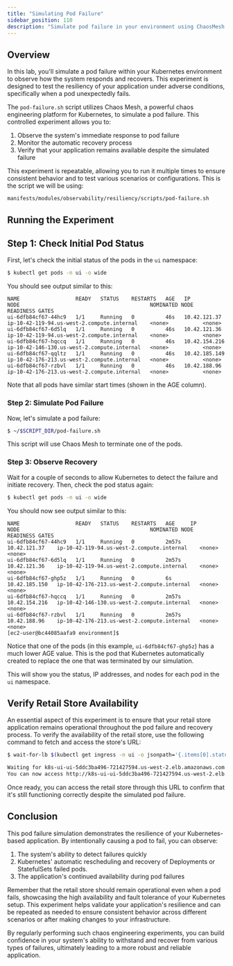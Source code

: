 ```yaml
---
title: "Simulating Pod Failure"
sidebar_position: 110
description: "Simulate pod failure in your environment using ChaosMesh to test the resiliency of your application."
---
```


## Overview

In this lab, you'll simulate a pod failure within your Kubernetes environment to observe how the system responds and recovers. This experiment is designed to test the resiliency of your application under adverse conditions, specifically when a pod unexpectedly fails.

The `pod-failure.sh` script utilizes Chaos Mesh, a powerful chaos engineering platform for Kubernetes, to simulate a pod failure. This controlled experiment allows you to:

1. Observe the system's immediate response to pod failure
2. Monitor the automatic recovery process
3. Verify that your application remains available despite the simulated failure

This experiment is repeatable, allowing you to run it multiple times to ensure consistent behavior and to test various scenarios or configurations. This is the script we will be using:

```file
manifests/modules/observability/resiliency/scripts/pod-failure.sh
```

## Running the Experiment

## Step 1: Check Initial Pod Status

First, let's check the initial status of the pods in the `ui` namespace:

```bash
$ kubectl get pods -n ui -o wide
```

You should see output similar to this:

```text
NAME                  READY   STATUS    RESTARTS   AGE   IP              NODE                                          NOMINATED NODE   READINESS GATES
ui-6dfb84cf67-44hc9   1/1     Running   0          46s   10.42.121.37    ip-10-42-119-94.us-west-2.compute.internal    <none>           <none>
ui-6dfb84cf67-6d5lq   1/1     Running   0          46s   10.42.121.36    ip-10-42-119-94.us-west-2.compute.internal    <none>           <none>
ui-6dfb84cf67-hqccq   1/1     Running   0          46s   10.42.154.216   ip-10-42-146-130.us-west-2.compute.internal   <none>           <none>
ui-6dfb84cf67-qqltz   1/1     Running   0          46s   10.42.185.149   ip-10-42-176-213.us-west-2.compute.internal   <none>           <none>
ui-6dfb84cf67-rzbvl   1/1     Running   0          46s   10.42.188.96    ip-10-42-176-213.us-west-2.compute.internal   <none>           <none>
```

Note that all pods have similar start times (shown in the AGE column).

### Step 2: Simulate Pod Failure

Now, let's simulate a pod failure:

```bash
$ ~/$SCRIPT_DIR/pod-failure.sh
```

This script will use Chaos Mesh to terminate one of the pods.

### Step 3: Observe Recovery

Wait for a couple of seconds to allow Kubernetes to detect the failure and initiate recovery. Then, check the pod status again:

```bash timeout=5
$ kubectl get pods -n ui -o wide
```

You should now see output similar to this:

```text
NAME                  READY   STATUS    RESTARTS   AGE     IP              NODE                                          NOMINATED NODE   READINESS GATES
ui-6dfb84cf67-44hc9   1/1     Running   0          2m57s   10.42.121.37    ip-10-42-119-94.us-west-2.compute.internal    <none>           <none>
ui-6dfb84cf67-6d5lq   1/1     Running   0          2m57s   10.42.121.36    ip-10-42-119-94.us-west-2.compute.internal    <none>           <none>
ui-6dfb84cf67-ghp5z   1/1     Running   0          6s      10.42.185.150   ip-10-42-176-213.us-west-2.compute.internal   <none>           <none>
ui-6dfb84cf67-hqccq   1/1     Running   0          2m57s   10.42.154.216   ip-10-42-146-130.us-west-2.compute.internal   <none>           <none>
ui-6dfb84cf67-rzbvl   1/1     Running   0          2m57s   10.42.188.96    ip-10-42-176-213.us-west-2.compute.internal   <none>           <none>
[ec2-user@bc44085aafa9 environment]$
```

Notice that one of the pods (in this example, `ui-6dfb84cf67-ghp5z`) has a much lower AGE value. This is the pod that Kubernetes automatically created to replace the one that was terminated by our simulation.

This will show you the status, IP addresses, and nodes for each pod in the `ui` namespace.

## Verify Retail Store Availability

An essential aspect of this experiment is to ensure that your retail store application remains operational throughout the pod failure and recovery process. To verify the availability of the retail store, use the following command to fetch and access the store's URL:

```bash timeout=900
$ wait-for-lb $(kubectl get ingress -n ui -o jsonpath='{.items[0].status.loadBalancer.ingress[0].hostname}')

Waiting for k8s-ui-ui-5ddc3ba496-721427594.us-west-2.elb.amazonaws.com...
You can now access http://k8s-ui-ui-5ddc3ba496-721427594.us-west-2.elb.amazonaws.com
```

Once ready, you can access the retail store through this URL to confirm that it's still functioning correctly despite the simulated pod failure.

## Conclusion

This pod failure simulation demonstrates the resilience of your Kubernetes-based application. By intentionally causing a pod to fail, you can observe:

1. The system's ability to detect failures quickly
2. Kubernetes' automatic rescheduling and recovery of Deployments or StatefulSets failed pods.
3. The application's continued availability during pod failures

Remember that the retail store should remain operational even when a pod fails, showcasing the high availability and fault tolerance of your Kubernetes setup. This experiment helps validate your application's resilience and can be repeated as needed to ensure consistent behavior across different scenarios or after making changes to your infrastructure.

By regularly performing such chaos engineering experiments, you can build confidence in your system's ability to withstand and recover from various types of failures, ultimately leading to a more robust and reliable application.
